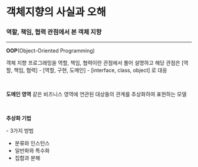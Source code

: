 # 객체지향의 사실과 오해

### 역할, 책임, 협력 관점에서 본 객체 지향
---  

**OOP**(Object-Oriented Programming)

객체 지향 프로그래밍을 역할, 책임, 협력이란 관점에서 풀어 설명하고 해당 관점은 
[역할, 책임, 협력] - [역할, 구현, 도메인] - [interface, class, object] 로 대응

<br>

**도메인 영역**
같은 비즈니스 영역에 연관된 대상들의 관계를 추상화하여 표현하는 모델

<br>

**추상화 기법**

*-* 3가지 방법

* 분류와 인스턴스
* 일반화와 특수화
* 집합과 분해
